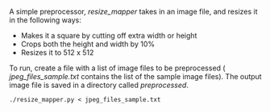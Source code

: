 A simple preprocessor, *resize_mapper* takes in an image file, and resizes it in the following ways:

- Makes it a square by cutting off extra width or height
- Crops both the height and width by 10% 
- Resizes it to 512 x 512

To run, create a file with a list of image files to be preprocessed ( *jpeg_files_sample.txt* contains the list of the sample image files). The output image file is saved in a directory called *preprocessed*.

`./resize_mapper.py < jpeg_files_sample.txt`
